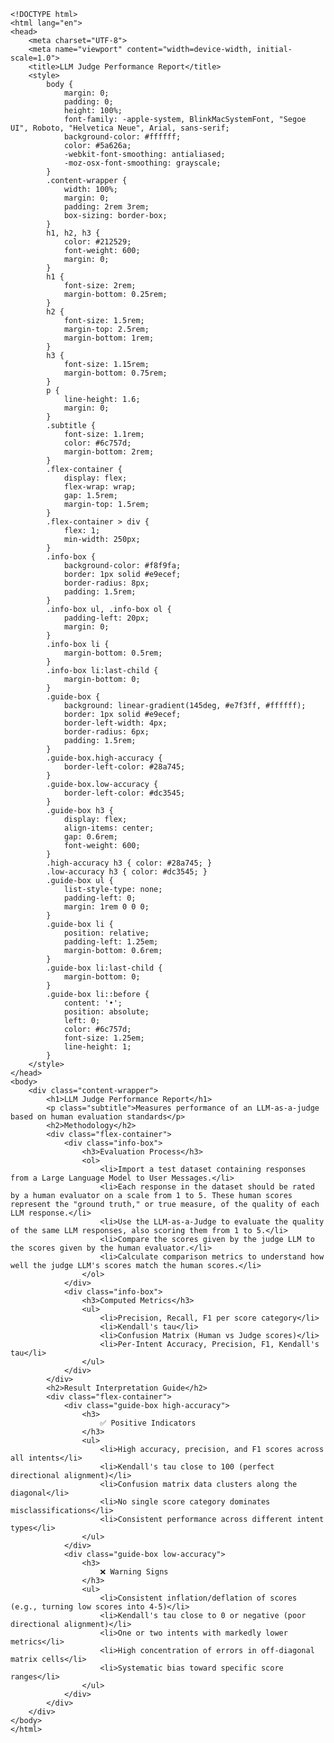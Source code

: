 
    <!DOCTYPE html>
    <html lang="en">
    <head>
        <meta charset="UTF-8">
        <meta name="viewport" content="width=device-width, initial-scale=1.0">
        <title>LLM Judge Performance Report</title>
        <style>
            body {
                margin: 0;
                padding: 0;
                height: 100%;
                font-family: -apple-system, BlinkMacSystemFont, "Segoe UI", Roboto, "Helvetica Neue", Arial, sans-serif;
                background-color: #ffffff;
                color: #5a626a;
                -webkit-font-smoothing: antialiased;
                -moz-osx-font-smoothing: grayscale;
            }
            .content-wrapper {
                width: 100%;
                margin: 0;
                padding: 2rem 3rem;
                box-sizing: border-box;
            }
            h1, h2, h3 {
                color: #212529;
                font-weight: 600;
                margin: 0;
            }
            h1 {
                font-size: 2rem;
                margin-bottom: 0.25rem;
            }
            h2 {
                font-size: 1.5rem;
                margin-top: 2.5rem;
                margin-bottom: 1rem;
            }
            h3 {
                font-size: 1.15rem;
                margin-bottom: 0.75rem;
            }
            p {
                line-height: 1.6;
                margin: 0;
            }
            .subtitle {
                font-size: 1.1rem;
                color: #6c757d;
                margin-bottom: 2rem;
            }
            .flex-container {
                display: flex;
                flex-wrap: wrap;
                gap: 1.5rem;
                margin-top: 1.5rem;
            }
            .flex-container > div {
                flex: 1;
                min-width: 250px;
            }
            .info-box {
                background-color: #f8f9fa;
                border: 1px solid #e9ecef;
                border-radius: 8px;
                padding: 1.5rem;
            }
            .info-box ul, .info-box ol {
                padding-left: 20px;
                margin: 0;
            }
            .info-box li {
                margin-bottom: 0.5rem;
            }
            .info-box li:last-child {
                margin-bottom: 0;
            }
            .guide-box {
                background: linear-gradient(145deg, #e7f3ff, #ffffff);
                border: 1px solid #e9ecef;
                border-left-width: 4px;
                border-radius: 6px;
                padding: 1.5rem;
            }
            .guide-box.high-accuracy {
                border-left-color: #28a745;
            }
            .guide-box.low-accuracy {
                border-left-color: #dc3545;
            }
            .guide-box h3 {
                display: flex;
                align-items: center;
                gap: 0.6rem;
                font-weight: 600;
            }
            .high-accuracy h3 { color: #28a745; }
            .low-accuracy h3 { color: #dc3545; }
            .guide-box ul {
                list-style-type: none;
                padding-left: 0;
                margin: 1rem 0 0 0;
            }
            .guide-box li {
                position: relative;
                padding-left: 1.25em;
                margin-bottom: 0.6rem;
            }
            .guide-box li:last-child {
                margin-bottom: 0;
            }
            .guide-box li::before {
                content: '•';
                position: absolute;
                left: 0;
                color: #6c757d;
                font-size: 1.25em;
                line-height: 1;
            }
        </style>
    </head>
    <body>
        <div class="content-wrapper">
            <h1>LLM Judge Performance Report</h1>
            <p class="subtitle">Measures performance of an LLM-as-a-judge based on human evaluation standards</p>
            <h2>Methodology</h2>
            <div class="flex-container">
                <div class="info-box">
                    <h3>Evaluation Process</h3>
                    <ol>
                        <li>Import a test dataset containing responses from a Large Language Model to User Messages.</li>
                        <li>Each response in the dataset should be rated by a human evaluator on a scale from 1 to 5. These human scores represent the "ground truth," or true measure, of the quality of each LLM response.</li>
                        <li>Use the LLM-as-a-Judge to evaluate the quality of the same LLM responses, also scoring them from 1 to 5.</li>
                        <li>Compare the scores given by the judge LLM to the scores given by the human evaluator.</li>
                        <li>Calculate comparison metrics to understand how well the judge LLM's scores match the human scores.</li>
                    </ol>
                </div>
                <div class="info-box">
                    <h3>Computed Metrics</h3>
                    <ul>
                        <li>Precision, Recall, F1 per score category</li>
                        <li>Kendall's tau</li>
                        <li>Confusion Matrix (Human vs Judge scores)</li>
                        <li>Per-Intent Accuracy, Precision, F1, Kendall's tau</li>
                    </ul>
                </div>
            </div>
            <h2>Result Interpretation Guide</h2>
            <div class="flex-container">
                <div class="guide-box high-accuracy">
                    <h3>
                        ✅ Positive Indicators
                    </h3>
                    <ul>
                        <li>High accuracy, precision, and F1 scores across all intents</li>
                        <li>Kendall's tau close to 100 (perfect directional alignment)</li>
                        <li>Confusion matrix data clusters along the diagonal</li>
                        <li>No single score category dominates misclassifications</li>
                        <li>Consistent performance across different intent types</li>
                    </ul>
                </div>
                <div class="guide-box low-accuracy">
                    <h3>
                        ❌ Warning Signs
                    </h3>
                    <ul>
                        <li>Consistent inflation/deflation of scores (e.g., turning low scores into 4-5)</li>
                        <li>Kendall's tau close to 0 or negative (poor directional alignment)</li>
                        <li>One or two intents with markedly lower metrics</li>
                        <li>High concentration of errors in off-diagonal matrix cells</li>
                        <li>Systematic bias toward specific score ranges</li>
                    </ul>
                </div>
            </div>
        </div>
    </body>
    </html>
    
